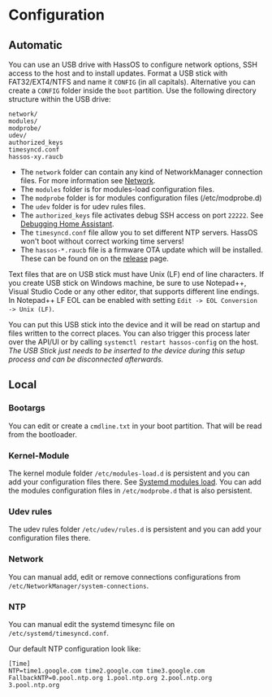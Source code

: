 # Configuration

## Automatic

You can use an USB drive with HassOS to configure network options, SSH access to the host and to install updates.
Format a USB stick with FAT32/EXT4/NTFS and name it `CONFIG` (in all capitals). Alternative you can create a `CONFIG` folder inside the `boot` partition. Use the following directory structure within the USB drive:

```text
network/
modules/
modprobe/
udev/
authorized_keys
timesyncd.conf
hassos-xy.raucb
```

- The `network` folder can contain any kind of NetworkManager connection files. For more information see [Network][network.md].
- The `modules` folder is for modules-load configuration files.
- The `modprobe` folder is for modules configuration files (/etc/modprobe.d)
- The `udev` folder is for udev rules files.
- The `authorized_keys` file activates debug SSH access on port `22222`. See [Debugging Home Assistant][debug-homeassistant].
- The `timesyncd.conf` file allow you to set different NTP servers. HassOS won't boot without correct working time servers!
- The `hassos-*.raucb` file is a firmware OTA update which will be installed. These can be found on on the [release][hassos-release] page.

Text files that are on USB stick must have Unix (LF) end of line characters. If you create USB stick on Windows machine, be sure to use Notepad++, Visual Studio Code or any other editor, that supports different line endings. In Notepad++ LF EOL can be enabled with setting `Edit -> EOL Conversion -> Unix (LF)`.

You can put this USB stick into the device and it will be read on startup and files written to the correct places. You can also trigger this process later over the
API/UI or by calling `systemctl restart hassos-config` on the host. *The USB Stick just needs to be inserted to the device during this setup process and can be disconnected afterwards.*

## Local

### Bootargs

You can edit or create a `cmdline.txt` in your boot partition. That will be read from the bootloader.

### Kernel-Module

The kernel module folder `/etc/modules-load.d` is persistent and you can add your configuration files there. See [Systemd modules load][systemd-modules]. You can add the modules configuration files in `/etc/modprobe.d` that is also persistent.

### Udev rules

The udev rules folder `/etc/udev/rules.d` is persistent and you can add your configuration files there.

### Network

You can manual add, edit or remove connections configurations from `/etc/NetworkManager/system-connections`.

### NTP

You can manual edit the systemd timesync file on `/etc/systemd/timesyncd.conf`.

Our default NTP configuration look like:

```
[Time]
NTP=time1.google.com time2.google.com time3.google.com
FallbackNTP=0.pool.ntp.org 1.pool.ntp.org 2.pool.ntp.org 3.pool.ntp.org
```

[systemd-modules]: https://www.freedesktop.org/software/systemd/man/modules-load.d.html
[network.md]: network.md
[hassos-release]: https://github.com/home-assistant/hassos/releases/
[debug-homeassistant]: https://developers.home-assistant.io/docs/operating-system/debugging
